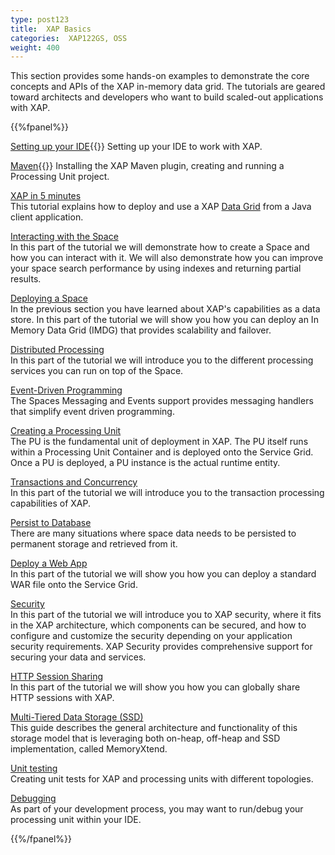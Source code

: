```yaml
---
type: post123
title:  XAP Basics
categories:  XAP122GS, OSS
weight: 400
---
```


This section provides some hands-on examples to demonstrate the core concepts and APIs of the XAP in-memory data grid. The tutorials are geared toward architects and developers who want to build scaled-out applications with XAP.

{{%fpanel%}}

[Setting up your IDE](xap-ide.html){{<wbr>}}
Setting up your IDE to work with XAP.

[Maven](installation-maven-overview.html){{<wbr>}}
Installing the XAP Maven plugin, creating and running a Processing Unit project.
  
[XAP in 5 minutes](xap-in-5-minutes.html)<br>
This tutorial explains how to deploy and use a XAP [Data Grid](/product_overview/the-in-memory-data-grid.html) from a Java client application.

[Interacting with the Space](xap-tutorial-part1.html)<br>
In this part of the tutorial we will demonstrate how to create a Space and how you can interact with it. We will also demonstrate how you can improve your space search performance by using indexes and returning partial results.
 

[Deploying a Space](xap-tutorial-part2.html)<br>
In the previous section  you have learned about XAP's capabilities as a data store. In this part of the tutorial we will show you how you can deploy an In Memory Data Grid (IMDG) that provides scalability and failover.

[Distributed Processing](xap-tutorial-part3.html)<br>
In this part of the tutorial we will introduce you to the different processing services you can run on top of the Space.

[Event-Driven Programming](xap-tutorial-part4.html)<br>
The Spaces Messaging and Events support provides messaging handlers that simplify event driven programming.

[Creating a Processing Unit](xap-tutorial-part5.html)<br>
The PU is the fundamental unit of deployment in XAP. The PU itself runs within a Processing Unit Container and is deployed onto the Service Grid. Once a PU is deployed, a PU instance is the actual runtime entity.

[Transactions and Concurrency](xap-tutorial-part6.html)<br>
In this part of the tutorial we will introduce you to the transaction processing capabilities of XAP.

[Persist to Database](xap-tutorial-part7.html)<br>
There are many situations where space data needs to be persisted to permanent storage and retrieved from it.

[Deploy a Web App](xap-tutorial-part8.html)<br>
In this part of the tutorial we will show you how you can deploy a standard WAR file onto the Service Grid.

[Security](xap-tutorial-part10.html)<br>
In this part of the tutorial we will introduce you to XAP security, where it fits in the XAP architecture, which components can be secured, and how to configure and customize the security depending on your application security requirements. XAP Security provides comprehensive support for securing your data and services.

[HTTP Session Sharing](http-session-sharing.html)<br>
In this part of the tutorial we will show you how you can globally share HTTP sessions with XAP.

[Multi-Tiered Data Storage (SSD)](blobstore.html)<br>
This guide describes the general architecture and functionality of this storage model that is leveraging both on-heap, off-heap and SSD implementation, called MemoryXtend.

[Unit testing](xap-junit.html)<br>
Creating unit tests for XAP and processing units with different topologies.

[Debugging](xap-debug.html)<br>
As part of your development process, you may want to run/debug your processing unit within your IDE.

{{%/fpanel%}}
